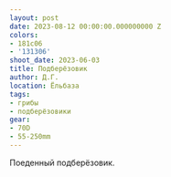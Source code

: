 ```yaml
---
layout: post
date: 2023-08-12 00:00:00.000000000 Z
colors:
- 181c06
- '131306'
shoot_date: 2023-06-03
title: Подберёзовик
author: Д.Г.
location: Ёльбаза
tags:
- грибы
- подберёзовики
gear:
- 70D
- 55-250mm
---
```

Поеденный подберёзовик.

